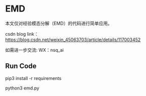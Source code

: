 # EMD

本文仅对经验模态分解（EMD）的代码进行简单应用。

csdn blog link： https://blog.csdn.net/weixin_45063703/article/details/117003452

如需进一步交流: WX：nsq_ai

## Run Code

pip3 install  -r requirements

python3 emd.py

